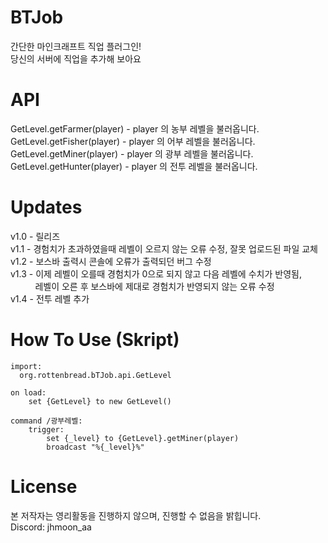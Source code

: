 # BTJob
간단한 마인크래프트 직업 플러그인! <br>
당신의 서버에 직업을 추가해 보아요

# API
GetLevel.getFarmer(player) - player 의 농부 레벨을 불러옵니다. <br>
GetLevel.getFisher(player) - player 의 어부 레벨을 불러옵니다. <br>
GetLevel.getMiner(player) - player 의 광부 레벨을 불러옵니다. <br>
GetLevel.getHunter(player) - player 의 전투 레벨을 불러옵니다.

# Updates
v1.0 - 릴리즈 <br>
v1.1 - 경험치가 초과하였을때 레벨이 오르지 않는 오류 수정, 잘못 업로드된 파일 교체 <br>
v1.2 - 보스바 출력시 콘솔에 오류가 출력되던 버그 수정 <br>
v1.3 - 이제 레벨이 오를때 경험치가 0으로 되지 않고 다음 레벨에 수치가 반영됨,<br>
&nbsp;&nbsp;&nbsp;&nbsp;&nbsp;&nbsp;&nbsp;&nbsp;&nbsp; 레벨이 오른 후 보스바에 제대로 경험치가 반영되지 않는 오류 수정 <br>
v1.4 - 전투 레벨 추가

# How To Use (Skript)
```
import:
  org.rottenbread.bTJob.api.GetLevel

on load:
    set {GetLevel} to new GetLevel()

command /광부레벨:
    trigger:
        set {_level} to {GetLevel}.getMiner(player)
        broadcast "%{_level}%"
```
# License
본 저작자는 영리활동을 진행하지 않으며, 진행할 수 없음을 밝힙니다. <br>
Discord: jhmoon_aa <br>

